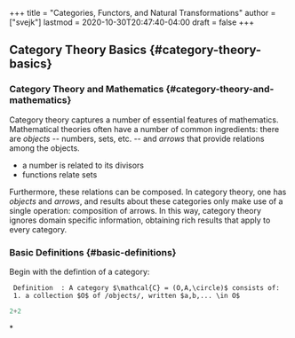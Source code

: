 +++
title = "Categories, Functors, and Natural Transformations"
author = ["svejk"]
lastmod = 2020-10-30T20:47:40-04:00
draft = false
+++

## Category Theory Basics {#category-theory-basics}


### Category Theory and Mathematics {#category-theory-and-mathematics}

Category theory captures a number of essential features of mathematics. Mathematical theories often have a number of common ingredients: there are _objects_ -- numbers, sets, etc. -- and _arrows_ that provide relations among the objects.

-   a number is related to its divisors
-   functions relate sets

Furthermore, these relations can be composed.  In category theory, one has _objects_ and _arrows_, and results about these categories only make use of a single operation: composition of arrows. In this way, category theory ignores domain specific information, obtaining rich results that apply to every category.


### Basic Definitions {#basic-definitions}

Begin with the defintion of a category:

```text
 Definition  : A category $\mathcal{C} = (O,A,\circle)$ consists of:
 1. a collection $O$ of /objects/, written $a,b,... \in O$
```

```haskell
2+2
```

\*
